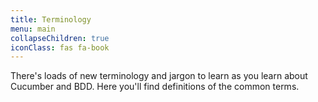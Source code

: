 ```yaml
---
title: Terminology
menu: main
collapseChildren: true
iconClass: fas fa-book
---
```


There's loads of new terminology and jargon to learn as you learn about Cucumber and BDD. Here you'll find definitions of the common terms.
